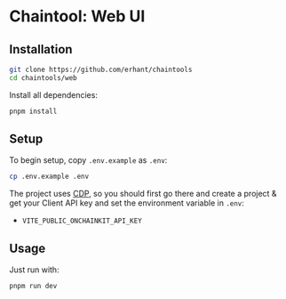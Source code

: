 # Chaintool: Web UI

## Installation

```sh
git clone https://github.com/erhant/chaintools
cd chaintools/web
```

Install all dependencies:

```sh
pnpm install
```

## Setup

To begin setup, copy `.env.example` as `.env`:

```sh
cp .env.example .env
```

The project uses [CDP](https://portal.cdp.coinbase.com/), so you should first go there and create a project & get your Client API key and set the environment variable in `.env`:

- `VITE_PUBLIC_ONCHAINKIT_API_KEY`

## Usage

Just run with:

```sh
pnpm run dev
```
